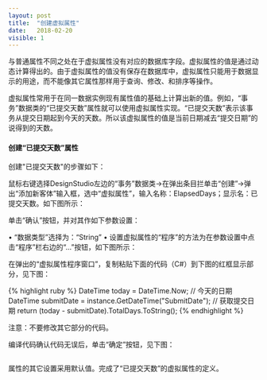 ```yaml
---
layout: post
title:  "创建虚拟属性"
date:   2018-02-20
visible: 1
---
```


与普通属性不同之处在于虚拟属性没有对应的数据库字段。虚拟属性的值是通过动态计算得出的。由于虚拟属性的值没有保存在数据库中，虚拟属性只能用于数据显示的用途，而不能像其它属性那样用于查询、修改、和排序等操作。

虚拟属性常用于在同一数据实例现有属性值的基础上计算出新的值。例如，“事务”数据类的“已提交天数”属性就可以使用虚拟属性实现。“已提交天数”表示该事务从提交日期起到今天的天数。所以该虚拟属性的值是当前日期减去“提交日期”的说得到的天数。

#### 创建“已提交天数”属性

创建"已提交天数"的步骤如下：

鼠标右键选择DesignStudio左边的“事务”数据类→在弹出条目拦单击“创建”→弹出“添加新客体”输入框，选中“虚拟属性”，输入名称：ElapsedDays；显示名：已提交天数。如下图所示：

<img src="{{'/assets/img/Update 2018-2-20-创建虚拟属性1.png' | prepend: site.baseurl }}" alt=""><br>
单击“确认”按钮，并对其作如下参数设置：

• “数据类型”选择为：“String”
•	设置虚拟属性的“程序”的方法为在参数设置中点击“程序”栏右边的“...”按钮，如下图所示：

<img src="{{'/assets/img/Update 2018-2-20-创建虚拟属性2.png' | prepend: site.baseurl }}" alt=""><br>
在弹出的“虚拟属性程序窗口”，复制粘贴下面的代码（C#）到下图的红框显示部分，见下图：

{% highlight ruby %}
DateTime today = DateTime.Now; // 今天的日期
DateTime submitDate = instance.GetDateTime("SubmitDate"); // 获取提交日期
return (today - submitDate).TotalDays.ToString();
{% endhighlight %}

<img src="{{'/assets/img/Update 2018-2-20-创建虚拟属性3.png' | prepend: site.baseurl }}" alt=""><br>
注意：不要修改其它部分的代码。

编译代码确认代码无误后，单击“确定”按钮，见下图：

<img src="{{'/assets/img/Update 2018-2-20-创建虚拟属性4.png' | prepend: site.baseurl }}" alt=""><br>

属性的其它设置采用默认值。完成了“已提交天数”的虚拟属性的定义。

